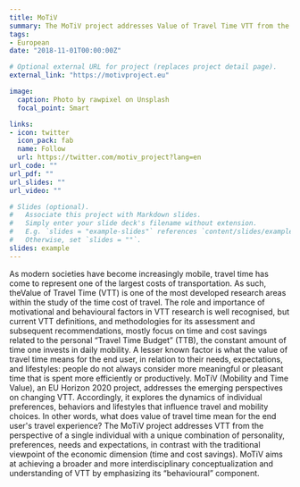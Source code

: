 ```yaml
---
title: MoTiV
summary: The MoTiV project addresses Value of Travel Time VTT from the perspective of a single individual with a unique combination of personality, preferences, needs and expectations, in contrast with the traditional viewpoint of the economic dimension (time and cost savings). MoTiV aims at achieving a broader and more interdisciplinary conceptualization and understanding of VTT by emphasizing its behavioural component.
tags:
- European
date: "2018-11-01T00:00:00Z"

# Optional external URL for project (replaces project detail page).
external_link: "https://motivproject.eu"

image:
  caption: Photo by rawpixel on Unsplash
  focal_point: Smart

links:
- icon: twitter
  icon_pack: fab
  name: Follow
  url: https://twitter.com/motiv_project?lang=en
url_code: ""
url_pdf: ""
url_slides: ""
url_video: ""

# Slides (optional).
#   Associate this project with Markdown slides.
#   Simply enter your slide deck's filename without extension.
#   E.g. `slides = "example-slides"` references `content/slides/example-slides.md`.
#   Otherwise, set `slides = ""`.
slides: example
---
```


As modern societies have become increasingly mobile, travel time has come to represent one of the largest costs of transportation. As such, theValue of Travel Time (VTT) is one of the most developed research areas within the study of the time cost of travel. 
The role and importance of motivational and behavioural factors in VTT research is well recognised, but current VTT definitions, and methodologies for its assessment and subsequent recommendations, mostly focus on time and cost savings related to the personal “Travel Time Budget” (TTB), the constant amount of time one invests in daily mobility.
A lesser known factor is what the value of travel time means for the end user, in relation to their needs, expectations, and lifestyles: people do not always consider more meaningful or pleasant time that is spent more efficiently or productively.
MoTiV (Mobility and Time Value), an EU Horizon 2020 project, addresses the emerging perspectives on changing VTT. Accordingly, it explores the dynamics of individual preferences, behaviors and lifestyles that influence travel and mobility choices. In other words, what does value of travel time mean for the end user's travel experience?
The MoTiV project addresses VTT from the perspective of a single individual with a unique combination of personality, preferences, needs and expectations, in contrast with the traditional viewpoint of the economic dimension (time and cost savings). MoTiV aims at achieving a broader and more interdisciplinary conceptualization and understanding of VTT by emphasizing its “behavioural” component.
